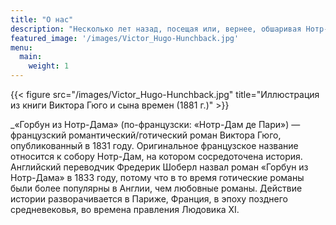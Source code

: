 ```yaml
---
title: "О нас"
description: "Несколько лет назад, посещая или, вернее, обшаривая Нотр-Дам, автор этой книги нашел в темном уголке одной из башен следующее слово, выгравированное от руки на стене: — АНАНКЕ."
featured_image: '/images/Victor_Hugo-Hunchback.jpg'
menu:
  main:
    weight: 1
---
```

{{< figure src="/images/Victor_Hugo-Hunchback.jpg" title="Иллюстрация из книги Виктора Гюго и сына времен (1881 г.)" >}}

_«Горбун из Нотр-Дама» (по-французски: «Нотр-Дам де Пари») — французский романтический/готический роман Виктора Гюго, опубликованный в 1831 году. Оригинальное французское название относится к собору Нотр-Дам, на котором сосредоточена история. Английский переводчик Фредерик Шоберл назвал роман «Горбун из Нотр-Дама» в 1833 году, потому что в то время готические романы были более популярны в Англии, чем любовные романы. Действие истории разворачивается в Париже, Франция, в эпоху позднего средневековья, во времена правления Людовика XI.